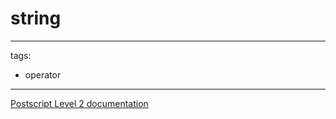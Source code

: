 # string

---
tags:

- operator

---

[Postscript Level 2 documentation](https://hepunx.rl.ac.uk/~adye/psdocs/ref/PSL2s.html#string)
